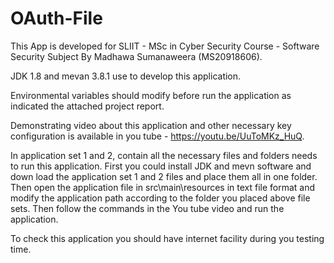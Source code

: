 # OAuth-File
This App is developed for SLIIT - MSc in Cyber Security Course - Software Security Subject By Madhawa Sumanaweera (MS20918606). 

JDK 1.8 and mevan 3.8.1 use to develop this application. 

Environmental variables should modify before run the application as indicated the attached project report.

Demonstrating video about this application and other necessary key configuration is available in you tube - https://youtu.be/UuToMKz_HuQ.

In application set 1 and 2, contain all the necessary files and folders needs to run this application. First you could install JDK and mevn software and down load the application set 1 and 2 files and place them all in one folder. Then open the application file in src\main\resources in text file format and modify the application path according to the folder you placed above file sets. Then follow the commands in the You tube video and run the application.

To check this application you should have internet facility during you testing time.
